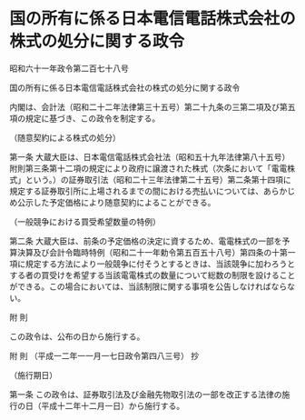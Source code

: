 # 国の所有に係る日本電信電話株式会社の株式の処分に関する政令

昭和六十一年政令第二百七十八号

国の所有に係る日本電信電話株式会社の株式の処分に関する政令

内閣は、会計法（昭和二十二年法律第三十五号）第二十九条の三第二項及び第五項の規定に基づき、この政令を制定する。

（随意契約による株式の処分）

第一条 大蔵大臣は、日本電信電話株式会社法（昭和五十九年法律第八十五号）附則第三条第十二項の規定により政府に譲渡された株式（次条において「電電株式」という。）の証券取引法（昭和二十三年法律第二十五号）第二条第十四項に規定する証券取引所に上場されるまでの間における売払いについては、あらかじめ公示した予定価格により随意契約によることができる。

（一般競争における買受希望数量の特例）

第二条 大蔵大臣は、前条の予定価格の決定に資するため、電電株式の一部を予算決算及び会計令臨時特例（昭和二十一年勅令第五百五十八号）第四条の十第一項に規定する方法により一般競争に付そうとするときは、当該競争に加わろうとする者の買受けを希望する当該電電株式の数量について総数の制限を設けることができる。この場合においては、当該制限に関する事項を公告しなければならない。

附 則

この政令は、公布の日から施行する。

附 則 （平成一二年一一月一七日政令第四八三号） 抄

（施行期日）

第一条 この政令は、証券取引法及び金融先物取引法の一部を改正する法律の施行の日（平成十二年十二月一日）から施行する。
